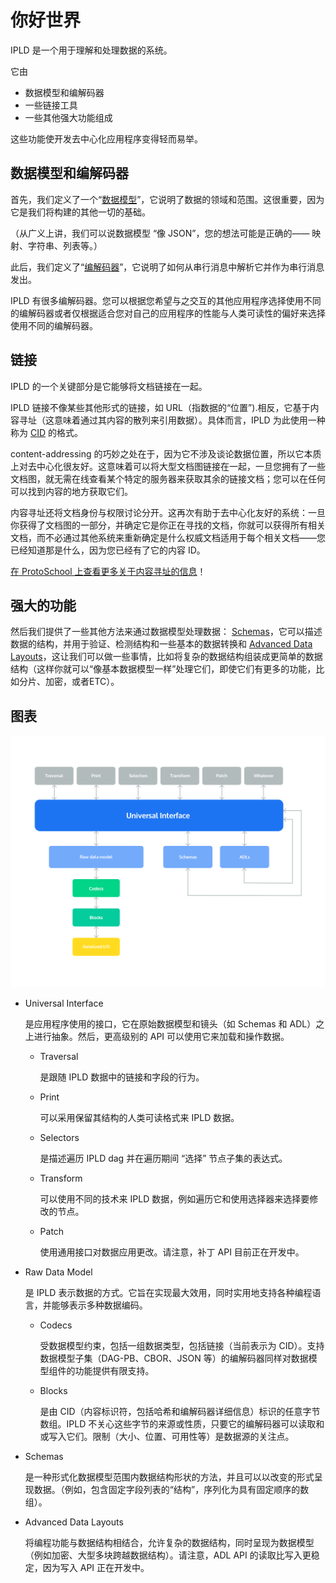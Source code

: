 # 你好世界
IPLD 是一个用于理解和处理数据的系统。

它由

- 数据模型和编解码器
- 一些链接工具
- 一些其他强大功能组成

这些功能使开发去中心化应用程序变得轻而易举。

## 数据模型和编解码器
首先，我们定义了一个“[数据模型](https://ipld.io/docs/data-model/)”，它说明了数据的领域和范围。这很重要，因为它是我们将构建的其他一切的基础。

（从广义上讲，我们可以说数据模型 “像 JSON”，您的想法可能是正确的—— 映射、字符串、列表等。）

此后，我们定义了“[编解码器](https://ipld.io/docs/codecs/)”，它说明了如何从串行消息中解析它并作为串行消息发出。

IPLD 有很多编解码器。您可以根据您希望与之交互的其他应用程序选择使用不同的编解码器或者仅根据适合您对自己的应用程序的性能与人类可读性的偏好来选择使用不同的编解码器。
## 链接
IPLD 的一个关键部分是它能够将文档链接在一起。

IPLD 链接不像某些其他形式的链接，如 URL（指数据的“位置”).相反，它基于内容寻址（这意味着通过其内容的散列来引用数据）。具体而言，IPLD 为此使用一种称为 [CID](https://ipld.io/glossary/#cid) 的格式。

content-addressing 的巧妙之处在于，因为它不涉及谈论数据位置，所以它本质上对去中心化很友好。这意味着可以将大型文档图链接在一起，一旦您拥有了一些文档图，就无需在线查看某个特定的服务器来获取其余的链接文档；您可以在任何可以找到内容的地方获取它们。

内容寻址还将文档身份与权限讨论分开。这再次有助于去中心化友好的系统：一旦你获得了文档图的一部分，并确定它是你正在寻找的文档，你就可以获得所有相关文档，而不必通过其他系统来重新确定是什么权威文档适用于每个相关文档——您已经知道那是什么，因为您已经有了它的内容 ID。

[在 ProtoSchool 上查看更多关于内容寻址的信息](https://proto.school/content-addressing)！
## 强大的功能
然后我们提供了一些其他方法来通过数据模型处理数据： [Schemas](https://ipld.io/docs/schemas/)，它可以描述数据的结构，并用于验证、检测结构和一些基本的数据转换和 [Advanced Data Layouts](https://ipld.io/docs/advanced-data-layouts/)，这让我们可以做一些事情，比如将复杂的数据结构组装成更简单的数据结构（这样你就可以“像基本数据模型一样”处理它们，即使它们有更多的功能，比如分片、加密，或者ETC）。
## 图表
![](./pic/what-is-ipld.svg)

- Universal Interface 

	是应用程序使用的接口，它在原始数据模型和镜头（如 Schemas 和 ADL）之上进行抽象。然后，更高级别的 API 可以使用它来加载和操作数据。
	
	- Traversal

		是跟随 IPLD 数据中的链接和字段的行为。
	- Print

		可以采用保留其结构的人类可读格式来 IPLD 数据。
	- Selectors

		是描述遍历 IPLD dag 并在遍历期间 “选择” 节点子集的表达式。
	- Transform

		可以使用不同的技术来 IPLD 数据，例如遍历它和使用选择器来选择要修改的节点。
	- Patch

		使用通用接口对数据应用更改。请注意，补丁 API 目前正在开发中。
- Raw Data Model 

	是 IPLD 表示数据的方式。它旨在实现最大效用，同时实用地支持各种编程语言，并能够表示多种数据编码。
	
	- Codecs

		受数据模型约束，包括一组数据类型，包括链接（当前表示为 CID）。支持数据模型子集（DAG-PB、CBOR、JSON 等）的编解码器同样对数据模型组件的功能提供有限支持。
	- Blocks

		是由 CID（内容标识符，包括哈希和编解码器详细信息）标识的任意字节数组。IPLD 不关心这些字节的来源或性质，只要它的编解码器可以读取和或写入它们。限制（大小、位置、可用性等）是数据源的关注点。
- Schemas

	是一种形式化数据模型范围内数据结构形状的方法，并且可以以改变的形式呈现数据。（例如，包含固定字段列表的“结构”，序列化为具有固定顺序的数组）。
- Advanced Data Layouts

	将编程功能与数据结构相结合，允许复杂的数据结构，同时呈现为数据模型（例如加密、大型多块跨越数据结构）。请注意，ADL API 的读取比写入更稳定，因为写入 API 正在开发中。